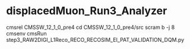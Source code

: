 # displacedMuon_Run3_Analyzer
cmsrel CMSSW_12_1_0_pre4
cd CMSSW_12_1_0_pre4/src
scram b -j 8
cmsenv
cmsRun step3_RAW2DIGI_L1Reco_RECO_RECOSIM_EI_PAT_VALIDATION_DQM.py
